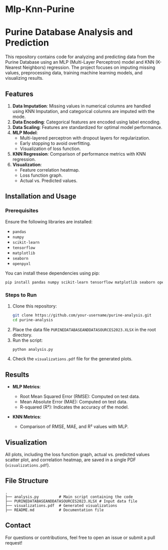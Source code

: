 # Mlp-Knn-Purine
# Purine Database Analysis and Prediction

This repository contains code for analyzing and predicting data from the Purine Database using an MLP (Multi-Layer Perceptron) model and KNN (K-Nearest Neighbors) regression. The project focuses on imputing missing values, preprocessing data, training machine learning models, and visualizing results.

## Features

1. **Data Imputation**: Missing values in numerical columns are handled using KNN Imputation, and categorical columns are imputed with the mode.
2. **Data Encoding**: Categorical features are encoded using label encoding.
3. **Data Scaling**: Features are standardized for optimal model performance.
4. **MLP Model**:
   - Multi-layered perceptron with dropout layers for regularization.
   - Early stopping to avoid overfitting.
   - Visualization of loss function.
5. **KNN Regression**: Comparison of performance metrics with KNN regression.
6. **Visualization**:
   - Feature correlation heatmap.
   - Loss function graph.
   - Actual vs. Predicted values.

## Installation and Usage

### Prerequisites
Ensure the following libraries are installed:

- `pandas`
- `numpy`
- `scikit-learn`
- `tensorflow`
- `matplotlib`
- `seaborn`
- `openpyxl`

You can install these dependencies using pip:

```bash
pip install pandas numpy scikit-learn tensorflow matplotlib seaborn openpyxl
```

### Steps to Run

1. Clone this repository:
   ```bash
   git clone https://github.com/your-username/purine-analysis.git
   cd purine-analysis
   ```
2. Place the data file `PURINEDATABASEANDDATASOURCES2023.XLSX` in the root directory.
3. Run the script:
   ```bash
   python analysis.py
   ```
4. Check the `visualizations.pdf` file for the generated plots.

## Results

- **MLP Metrics**:
  - Root Mean Squared Error (RMSE): Computed on test data.
  - Mean Absolute Error (MAE): Computed on test data.
  - R-squared (R²): Indicates the accuracy of the model.

- **KNN Metrics**:
  - Comparison of RMSE, MAE, and R² values with MLP.

## Visualization
All plots, including the loss function graph, actual vs. predicted values scatter plot, and correlation heatmap, are saved in a single PDF (`visualizations.pdf`).

## File Structure

```
.
├── analysis.py         # Main script containing the code
├── PURINEDATABASEANDDATASOURCES2023.XLSX # Input data file
├── visualizations.pdf  # Generated visualizations
├── README.md           # Documentation file
```

## Contact
For questions or contributions, feel free to open an issue or submit a pull request!
